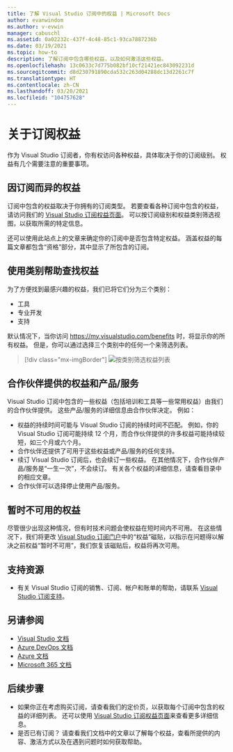 ```yaml
---
title: 了解 Visual Studio 订阅中的权益 | Microsoft Docs
author: evanwindom
ms.author: v-evwin
manager: cabuschl
ms.assetid: 0a02232c-437f-4c48-85c1-93ca7887236b
ms.date: 03/19/2021
ms.topic: how-to
description: 了解订阅中包含哪些权益，以及如何激活这些权益。
ms.openlocfilehash: 13c0633c7d775b082bf10cf21421ec843092231d
ms.sourcegitcommit: d8d230791890cda532c263d04288dc13d2261c7f
ms.translationtype: HT
ms.contentlocale: zh-CN
ms.lasthandoff: 03/20/2021
ms.locfileid: "104757628"
---
```

# <a name="about-your-subscription-benefits"></a>关于订阅权益
作为 Visual Studio 订阅者，你有权访问各种权益，具体取决于你的订阅级别。 权益有几个需要注意的重要事项。

## <a name="benefits-that-vary-based-on-your-subscription"></a>因订阅而异的权益 
订阅中包含的权益取决于你拥有的订阅类型。 若要查看各种订阅中包含的权益，请访问我们的 [Visual Studio 订阅权益页面](https://visualstudio.microsoft.com/vs/benefits/)。 可以按订阅级别和权益类别筛选视图，以获取所需的特定信息。 

还可以使用此站点上的文章来确定你的订阅中是否包含特定权益。 涵盖权益的每篇文章都包含“资格”部分，其中显示了所包含的订阅。

## <a name="use-categories-to-help-find-benefits"></a>使用类别帮助查找权益
为了方便找到最感兴趣的权益，我们已将它们分为三个类别： 
- 工具
- 专业开发
- 支持

默认情况下，当你访问 <https://my.visualstudio.com/benefits> 时，将显示你的所有权益。 但是，你可以通过选择三个类别中的任何一个来筛选列表。

   > [!div class="mx-imgBorder"]
   > ![按类别筛选权益列表](_img/about-benefits/categories.png "选择一个类别以筛选可用权益的列表。")

## <a name="benefits-and-offers-provided-by-partners"></a>合作伙伴提供的权益和产品/服务
Visual Studio 订阅中包含的一些权益（包括培训和工具等一些常用权益）由我们的合作伙伴提供。 这些产品/服务的详细信息由合作伙伴决定。 例如：
- 权益的持续时间可能与 Visual Studio 订阅的持续时间不匹配。 例如，你的 Visual Studio 订阅可能持续 12 个月，而合作伙伴提供的许多权益可能持续较短，如三个月或六个月。
- 合作伙伴还提供了可用于这些权益或产品/服务的任何支持。
- 续订 Visual Studio 订阅后，也会续订一些权益。 在其他情况下，合作伙伴产品/服务是“一生一次”，不会续订。 有关各个权益的详细信息，请查看目录中的相应文章。
- 合作伙伴可以选择停止使用产品/服务。 

## <a name="benefits-that-become-temporarily-unavailable"></a>暂时不可用的权益
尽管很少出现这种情况，但有时技术问题会使权益在短时间内不可用。 在这些情况下，我们将更改 [Visual Studio 订阅门户](https://my.visualstudio.com/benefits)中的“权益”磁贴，以指示在问题得以解决之前权益“暂时不可用”，我们恢复该磁贴后，权益将再次可用。

## <a name="support-resources"></a>支持资源
- 有关 Visual Studio 订阅的销售、订阅、帐户和账单的帮助，请联系 [Visual Studio 订阅支持](https://aka.ms/vssubscriberhelp)。

## <a name="see-also"></a>另请参阅
- [Visual Studio 文档](/visualstudio/)
- [Azure DevOps 文档](/azure/devops/)
- [Azure 文档](/azure/)
- [Microsoft 365 文档](/microsoft-365/)

## <a name="next-steps"></a>后续步骤
- 如果你正在考虑购买订阅，请查看我们的定价页，以获取每个订阅中包含的权益的详细列表。 还可以使用 [Visual Studio 订阅权益页面](https://visualstudio.microsoft.com/vs/benefits/)来查看更多详细信息。
- 是否已有订阅？  请查看我们文档中的文章以了解每个权益，查看所提供的内容、激活方式以及在遇到问题时如何获取帮助。 

